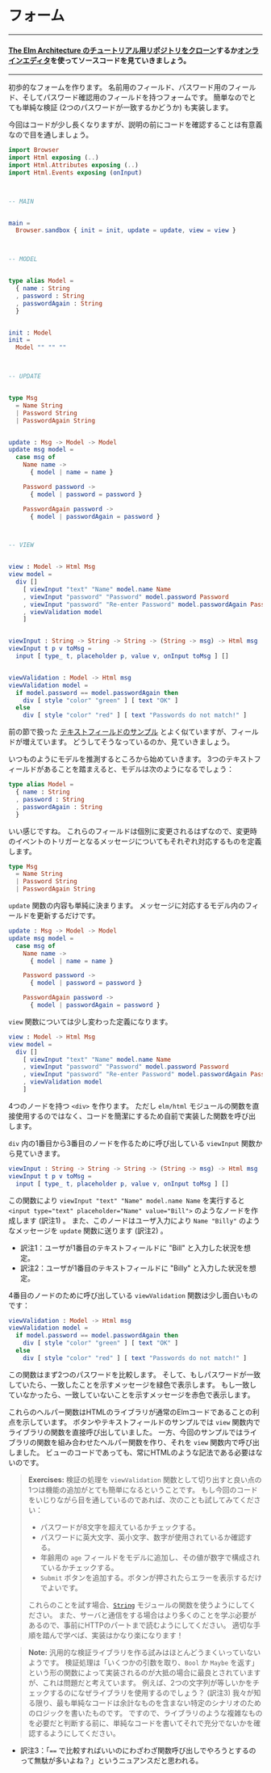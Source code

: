 <!--
# Forms
-->
# フォーム

---
<!--
#### [Clone the code](https://github.com/evancz/elm-architecture-tutorial/) or follow along in the [online editor](https://ellie-app.com/37gWB93n8jJa1).
-->
#### [The Elm Architecture のチュートリアル用リポジトリをクローン](https://github.com/evancz/elm-architecture-tutorial/)するか[オンラインエディタ](https://ellie-app.com/37gWB93n8jJa1)を使ってソースコードを見ていきましょう。
---

<!--
Here we will make a rudimentary form. It has a field for your name, a field for your password, and a field to verify that password. We will also do some very simple validation (do the two passwords match?) just because it is simple to add.
-->
初歩的なフォームを作ります。
名前用のフィールド、パスワード用のフィールド、そしてパスワード確認用のフィールドを持つフォームです。
簡単なのでとても単純な検証 (2つのパスワードが一致するかどうか) も実装します。

<!--
The code is a bit longer in this case, but I still think it is valuable to look through it before you get into the description of what is going on.
-->
今回はコードが少し長くなりますが、説明の前にコードを確認することは有意義なので目を通しましょう。

```elm
import Browser
import Html exposing (..)
import Html.Attributes exposing (..)
import Html.Events exposing (onInput)



-- MAIN


main =
  Browser.sandbox { init = init, update = update, view = view }



-- MODEL


type alias Model =
  { name : String
  , password : String
  , passwordAgain : String
  }


init : Model
init =
  Model "" "" ""



-- UPDATE


type Msg
  = Name String
  | Password String
  | PasswordAgain String


update : Msg -> Model -> Model
update msg model =
  case msg of
    Name name ->
      { model | name = name }

    Password password ->
      { model | password = password }

    PasswordAgain password ->
      { model | passwordAgain = password }



-- VIEW


view : Model -> Html Msg
view model =
  div []
    [ viewInput "text" "Name" model.name Name
    , viewInput "password" "Password" model.password Password
    , viewInput "password" "Re-enter Password" model.passwordAgain PasswordAgain
    , viewValidation model
    ]


viewInput : String -> String -> String -> (String -> msg) -> Html msg
viewInput t p v toMsg =
  input [ type_ t, placeholder p, value v, onInput toMsg ] []


viewValidation : Model -> Html msg
viewValidation model =
  if model.password == model.passwordAgain then
    div [ style "color" "green" ] [ text "OK" ]
  else
    div [ style "color" "red" ] [ text "Passwords do not match!" ]
```

<!--
This is pretty similar to our [text field example](text_fields.md), just with more fields. Let's walk through how it came to be!
-->
前の節で扱った [テキストフィールドのサンプル](text_fields.md) とよく似ていますが、フィールドが増えています。
どうしてそうなっているのか、見ていきましょう。

<!--
As always, you start out by guessing at the `Model`. We know there are going to be three text fields, so let's just go with that:
-->
いつものようにモデルを推測するところから始めていきます。
3つのテキストフィールドがあることを踏まえると、モデルは次のようになるでしょう：

```elm
type alias Model =
  { name : String
  , password : String
  , passwordAgain : String
  }
```

<!--
Great, seems reasonable. We expect that each of these fields can be changed separately, so our messages should account for each of those scenarios.
-->
いい感じですね。
これらのフィールドは個別に変更されるはずなので、変更時のイベントのトリガーとなるメッセージについてもそれぞれ対応するものを定義します。

```elm
type Msg
  = Name String
  | Password String
  | PasswordAgain String
```

<!--
This means our `update` is pretty mechanical. Just update the relevant field:
-->
`update` 関数の内容も単純に決まります。
メッセージに対応するモデル内のフィールドを更新するだけです。

```elm
update : Msg -> Model -> Model
update msg model =
  case msg of
    Name name ->
      { model | name = name }

    Password password ->
      { model | password = password }

    PasswordAgain password ->
      { model | passwordAgain = password }
```

<!--
We get a little bit fancier than normal in our `view` though.
-->
`view` 関数については少し変わった定義になります。

```elm
view : Model -> Html Msg
view model =
  div []
    [ viewInput "text" "Name" model.name Name
    , viewInput "password" "Password" model.password Password
    , viewInput "password" "Re-enter Password" model.passwordAgain PasswordAgain
    , viewValidation model
    ]
```

<!--
We start by creating a `<div>` with four child nodes. But instead of using functions from `elm/html` directly, we call Elm functions to make our code more concise! We start with three calls to `viewInput`:
-->
4つのノードを持つ `<div>` を作ります。
ただし `elm/html` モジュールの関数を直接使用するのではなく、コードを簡潔にするため自前で実装した関数を呼び出します。

`div` 内の1番目から3番目のノードを作るために呼び出している `viewInput` 関数から見ていきます。

```elm
viewInput : String -> String -> String -> (String -> msg) -> Html msg
viewInput t p v toMsg =
  input [ type_ t, placeholder p, value v, onInput toMsg ] []
```

<!--
So `viewInput "text" "Name" model.name Name` can create a node like `<input type="text" placeholder="Name" value="Bill">`. That node will also send messages like `Name "Billy"` to `update` on user input.
-->
この関数により `viewInput "text" "Name" model.name Name` を実行すると `<input type="text" placeholder="Name" value="Bill">` のようなノードを作成します (訳注1) 。
また、このノードはユーザ入力により `Name "Billy"` のようなメッセージを `update` 関数に送ります (訳注2) 。

- 訳注1：ユーザが1番目のテキストフィールドに "Bill" と入力した状況を想定。
- 訳注2：ユーザが1番目のテキストフィールドに "Billy" と入力した状況を想定。

<!--
The fourth entry is more interesting. It is a call to `viewValidation`:
-->
4番目のノードのために呼び出している `viewValidation` 関数は少し面白いものです：

```elm
viewValidation : Model -> Html msg
viewValidation model =
  if model.password == model.passwordAgain then
    div [ style "color" "green" ] [ text "OK" ]
  else
    div [ style "color" "red" ] [ text "Passwords do not match!" ]
```

<!--
This function first compares the two passwords. If they match, you get green text and a positive message. If they do not match, you get red text and a helpful message.
-->
この関数はまず2つのパスワードを比較します。
そして、もしパスワードが一致していたら、一致したことを示すメッセージを緑色で表示します。
もし一致していなかったら、一致していないことを示すメッセージを赤色で表示します。

<!--
These helper functions begin to show the benefits of having our HTML library be normal Elm code. We _could_ put all that code into our `view`, but making helper functions is totally normal in Elm, even in view code. Is this getting hard to understand? Maybe I can break out a helper function!
-->
これらのヘルパー関数はHTMLのライブラリが通常のElmコードであることの利点を示しています。
ボタンやテキストフィールドのサンプルでは `view` 関数内でライブラリの関数を直接呼び出していました。
一方、今回のサンプルではライブラリの関数を組み合わせたヘルパー関数を作り、それを `view` 関数内で呼び出しました。
ビューのコードであっても、常にHTMLのような記法である必要はないのです。
<!-- この部分の訳が文脈的によく分からない＋恐らくなくても問題ないのでカットした。
Is this getting hard to understand? Maybe I can break out a helper function!
-->

<!--
> **Exercises:** One cool thing about breaking `viewValidation` out is that it is pretty easy to augment. If you are messing with the code as you read through this (as you should be!) you should try to:
>
>  - Check that the password is longer than 8 characters.
>  - Make sure the password contains upper case, lower case, and numeric characters.
>  - Add an additional field for `age` and check that it is a number.
>  - Add a `Submit` button. Only show errors *after* it has been pressed.
>
> Be sure to use the helpers in the [`String`](https://package.elm-lang.org/packages/elm/core/latest/String) module if you try any of these! Also, we need to learn more before we start talking to servers, so make sure you read all the way to the HTTP part before trying that. It will be significantly easier with proper guidance!
-->
> **Exercises:** 検証の処理を `viewValidation` 関数として切り出すと良い点の1つは機能の追加がとても簡単になるということです。
> もし今回のコードをいじりながら目を通しているのであれば、次のことも試してみてください：
> - パスワードが8文字を超えているかチェックする。
> - パスワードに英大文字、英小文字、数字が使用されているか確認する。
> - 年齢用の `age` フィールドをモデルに追加し、その値が数字で構成されているかチェックする。
> - `Submit` ボタンを追加する。ボタンが押されたらエラーを表示するだけでよいです。
> 
> これらのことを試す場合、[`String`](https://package.elm-lang.org/packages/elm/core/latest/String) モジュールの関数を使うようにしてください。
> また、サーバと通信をする場合はより多くのことを学ぶ必要があるので、事前にHTTPのパートまで読むようにしてください。
> 適切な手順を踏んで学べば、実装はかなり楽になります！

<!--
> **Note:** It seems like efforts to make generic validation libraries have not been too successful. I think the problem is that the checks are usually best captured by normal Elm functions. Take some args, give back a `Bool` or `Maybe`. E.g. Why use a library to check if two strings are equal? So as far as we know, the simplest code comes from writing the logic for your particular scenario without any special extras. So definitely give that a shot before deciding you need something more complex!
-->
> **Note:** 汎用的な検証ライブラリを作る試みはほとんどうまくいっていないようです。
検証処理は「いくつかの引数を取り、`Bool` か `Maybe` を返す」という形の関数によって実装されるのが大抵の場合に最良とされていますが、これは問題だと考えています。
例えば、2つの文字列が等しいかをチェックするのになぜライブラリを使用するのでしょう？ (訳注3)
我々が知る限り、最も単純なコードは余計なものを含まない特定のシナリオのためのロジックを書いたものです。
ですので、ライブラリのような複雑なものを必要だと判断する前に、単純なコードを書いてそれで充分でないかを確認するようにしてください。

- 訳注3：「`==` で比較すればいいのにわざわざ関数呼び出しでやろうとするのって無駄が多いよね？」というニュアンスだと思われる。
